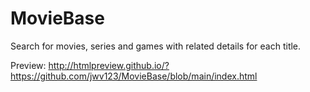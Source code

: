 # MovieBase
Search for movies, series and games with related details for each title.

Preview:
http://htmlpreview.github.io/?https://github.com/jwv123/MovieBase/blob/main/index.html
